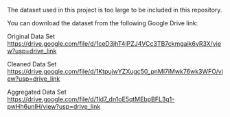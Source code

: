 The dataset used in this project is too large to be included in this repository.

You can download the dataset from the following Google Drive link:

Original Data Set
https://drive.google.com/file/d/1ceD3jhT4jPZJ4VCc3TB7ckmgaik6vR3X/view?usp=drive_link

Cleaned Data Set 
https://drive.google.com/file/d/1KtpujwYZXugc50_pnMl7iMwk76wk3WFO/view?usp=drive_link

Aggregated Data Set
https://drive.google.com/file/d/1Id7_dn1oE5qtMEbpBFL3q1-pwHh6unIH/view?usp=drive_link
